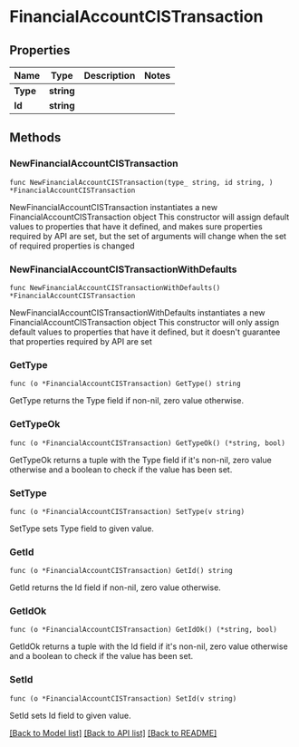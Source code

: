 # FinancialAccountCISTransaction

## Properties

Name | Type | Description | Notes
------------ | ------------- | ------------- | -------------
**Type** | **string** |  | 
**Id** | **string** |  | 

## Methods

### NewFinancialAccountCISTransaction

`func NewFinancialAccountCISTransaction(type_ string, id string, ) *FinancialAccountCISTransaction`

NewFinancialAccountCISTransaction instantiates a new FinancialAccountCISTransaction object
This constructor will assign default values to properties that have it defined,
and makes sure properties required by API are set, but the set of arguments
will change when the set of required properties is changed

### NewFinancialAccountCISTransactionWithDefaults

`func NewFinancialAccountCISTransactionWithDefaults() *FinancialAccountCISTransaction`

NewFinancialAccountCISTransactionWithDefaults instantiates a new FinancialAccountCISTransaction object
This constructor will only assign default values to properties that have it defined,
but it doesn't guarantee that properties required by API are set

### GetType

`func (o *FinancialAccountCISTransaction) GetType() string`

GetType returns the Type field if non-nil, zero value otherwise.

### GetTypeOk

`func (o *FinancialAccountCISTransaction) GetTypeOk() (*string, bool)`

GetTypeOk returns a tuple with the Type field if it's non-nil, zero value otherwise
and a boolean to check if the value has been set.

### SetType

`func (o *FinancialAccountCISTransaction) SetType(v string)`

SetType sets Type field to given value.


### GetId

`func (o *FinancialAccountCISTransaction) GetId() string`

GetId returns the Id field if non-nil, zero value otherwise.

### GetIdOk

`func (o *FinancialAccountCISTransaction) GetIdOk() (*string, bool)`

GetIdOk returns a tuple with the Id field if it's non-nil, zero value otherwise
and a boolean to check if the value has been set.

### SetId

`func (o *FinancialAccountCISTransaction) SetId(v string)`

SetId sets Id field to given value.



[[Back to Model list]](../README.md#documentation-for-models) [[Back to API list]](../README.md#documentation-for-api-endpoints) [[Back to README]](../README.md)


